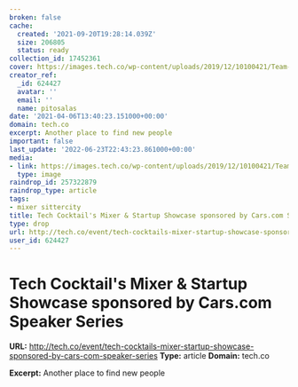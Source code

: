 ```yaml
---
broken: false
cache:
  created: '2021-09-20T19:28:14.039Z'
  size: 206805
  status: ready
collection_id: 17452361
cover: https://images.tech.co/wp-content/uploads/2019/12/10100421/Team-Photo-2.jpg
creator_ref:
  _id: 624427
  avatar: ''
  email: ''
  name: pitosalas
date: '2021-04-06T13:40:23.151000+00:00'
domain: tech.co
excerpt: Another place to find new people
important: false
last_update: '2022-06-23T22:43:23.861000+00:00'
media:
- link: https://images.tech.co/wp-content/uploads/2019/12/10100421/Team-Photo-2.jpg
  type: image
raindrop_id: 257322879
raindrop_type: article
tags:
- mixer sittercity
title: Tech Cocktail's Mixer & Startup Showcase sponsored by Cars.com Speaker Series
type: drop
url: http://tech.co/event/tech-cocktails-mixer-startup-showcase-sponsored-by-cars-com-speaker-series
user_id: 624427
---
```


# Tech Cocktail's Mixer & Startup Showcase sponsored by Cars.com Speaker Series

**URL:** http://tech.co/event/tech-cocktails-mixer-startup-showcase-sponsored-by-cars-com-speaker-series
**Type:** article
**Domain:** tech.co

**Excerpt:** Another place to find new people
